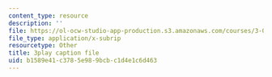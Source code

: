 ```yaml
---
content_type: resource
description: ''
file: https://ol-ocw-studio-app-production.s3.amazonaws.com/courses/3-091sc-introduction-to-solid-state-chemistry-fall-2010/b1589e41c3785e989bcbc1d4e1c6d463_oDOs8Yxydo0.vtt
file_type: application/x-subrip
resourcetype: Other
title: 3play caption file
uid: b1589e41-c378-5e98-9bcb-c1d4e1c6d463
---
```

